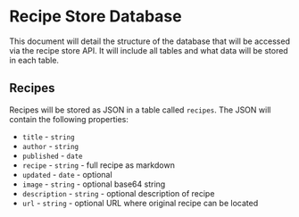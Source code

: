# Recipe Store Database

This document will detail the structure of the database that will be accessed via the recipe store API. It will include
all tables and what data will be stored in each table.

## Recipes

Recipes will be stored as JSON in a table called `recipes`. The JSON will contain the following properties:

* `title` - `string`
* `author` - `string`
* `published` - `date`
* `recipe` - `string` - full recipe as markdown
* `updated` - `date` - optional
* `image` - `string` - optional base64 string
* `description` - `string` - optional description of recipe
* `url` - `string` - optional URL where original recipe can be located